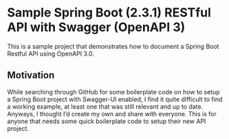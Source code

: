 # Sample Spring Boot (2.3.1) RESTful API with Swagger (OpenAPI 3)

This is a sample project that demonstrates how to document a Spring Boot Restful API using OpenAPI 3.0.

## Motivation

While searching through GitHub for some boilerplate code on how to setup a Spring Boot project with Swagger-UI enabled, I find it quite difficult to find a working example, at least one that was still relevant and up to date. Anyways, I thought I’d create my own and share with everyone. This is for anyone that needs some quick boilerplate code to setup their new API project.
